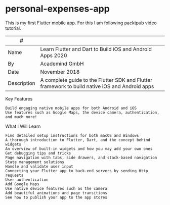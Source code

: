 # personal-expenses-app

This is my first Flutter mobile app. For this I am following packtpub video tutorial.

|  #   |     |
| --- | --- |
|Name | Learn Flutter and Dart to Build iOS and Android Apps 2020|
|By | Academind GmbH|
|Date | November 2018|
|Description | A complete guide to the Flutter SDK and Flutter framework to build native iOS and Android apps|

Key Features

    Build engaging native mobile apps for both Android and iOS
    Use features such as Google Maps, the device camera, authentication, and much more!


What I Will Learn

    Find detailed setup instructions for both macOS and Windows
    A thorough introduction to Flutter, Dart, and the concept behind widgets
    An overview of built-in widgets and how you may add your own ones
    Get debugging tips and tricks
    Page navigation with tabs, side drawers, and stack-based navigation
    State management solutions
    Handle and validate user input
    Connecting your Flutter app to back-end servers by sending Http requests
    User authentication
    Add Google Maps
    Use native device features such as the camera
    Add beautiful animations and page transitions
    See how to publish your app to the app stores